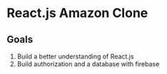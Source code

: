 # React.js Amazon Clone

## Goals
1. Build a better understanding of React.js
2. Build authorization and a database with firebase
